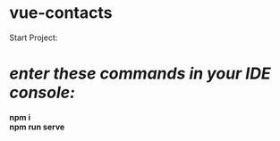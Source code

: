 # vue-contacts

Start Project:
<h1><i>enter these commands in your IDE console: </i></h1>
<b>npm i</b></br>
<b>npm run serve</b>
